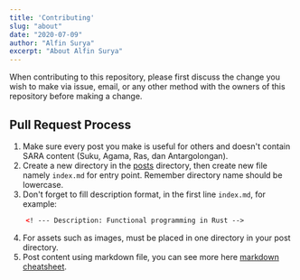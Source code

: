 ```yaml
---
title: 'Contributing'
slug: "about"
date: "2020-07-09"
author: "Alfin Surya"
excerpt: "About Alfin Surya"
---
```


When contributing to this repository, please first discuss the change you wish to make via issue, email, or any other method with the owners of this repository before making a change.

## Pull Request Process
1. Make sure every post you make is useful for others and doesn't contain SARA content (Suku, Agama, Ras, dan Antargolongan).
2. Create a new directory in the [posts](https://github.com/natserract/natserract.github.io/tree/master/posts) directory, then create new file namely `index.md` for entry point. Remember directory name should be lowercase.
3. Don't forget to fill description format, in the first line `index.md`, for example:
```html 
    <! --- Description: Functional programming in Rust -->
```

4. For assets such as images, must be placed in one directory in your post directory.
5. Post content using markdown file, you can see more here [markdown cheatsheet](https://github.com/adam-p/markdown-here/wiki/Markdown-Cheatsheet).